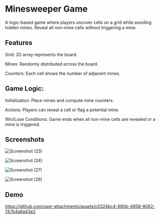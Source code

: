 
# Minesweeper Game

A logic-based game where players uncover cells on a grid while avoiding hidden mines.
 Reveal all non-mine cells without triggering a mine.


## Features

Grid: 2D array represents the board.

Mines: Randomly distributed across the board.

Counters: Each cell shows the number of adjacent mines.


## Game Logic:

Initialization: Place mines and compute mine counters.

Actions: Players can reveal a cell or flag a potential mine.

Win/Lose Conditions: Game ends when all non-mine cells are revealed or a mine is triggered.

## Screenshots

![Screenshot (23)](https://github.com/user-attachments/assets/27132b8e-1e3a-47f2-89c6-a9866c17a1fb)

![Screenshot (24)](https://github.com/user-attachments/assets/10103026-3ccc-4660-bece-f0b1ff1f410b)

![Screenshot (27)](https://github.com/user-attachments/assets/5cda4214-b6dc-480d-a64e-5a1a5bb661bf)


![Screenshot (26)](https://github.com/user-attachments/assets/28b1a67c-3415-4dc8-a627-9325942d2847)
## Demo



https://github.com/user-attachments/assets/c0324bc4-680b-4958-9062-747b4a6a43e2